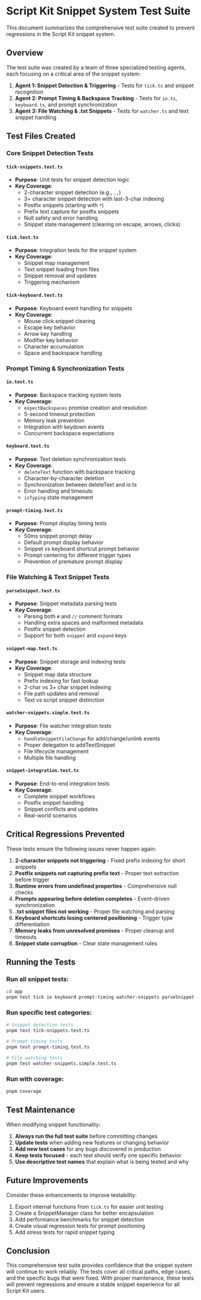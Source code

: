 # Script Kit Snippet System Test Suite

This document summarizes the comprehensive test suite created to prevent regressions in the Script Kit snippet system.

## Overview

The test suite was created by a team of three specialized testing agents, each focusing on a critical area of the snippet system:

1. **Agent 1: Snippet Detection & Triggering** - Tests for `tick.ts` and snippet recognition
2. **Agent 2: Prompt Timing & Backspace Tracking** - Tests for `io.ts`, `keyboard.ts`, and prompt synchronization
3. **Agent 3: File Watching & .txt Snippets** - Tests for `watcher.ts` and text snippet handling

## Test Files Created

### Core Snippet Detection Tests

#### `tick-snippets.test.ts`
- **Purpose**: Unit tests for snippet detection logic
- **Key Coverage**:
  - 2-character snippet detection (e.g., `,,`)
  - 3+ character snippet detection with last-3-char indexing
  - Postfix snippets (starting with `*`)
  - Prefix text capture for postfix snippets
  - Null safety and error handling
  - Snippet state management (clearing on escape, arrows, clicks)

#### `tick.test.ts`
- **Purpose**: Integration tests for the snippet system
- **Key Coverage**:
  - Snippet map management
  - Text snippet loading from files
  - Snippet removal and updates
  - Triggering mechanism

#### `tick-keyboard.test.ts`
- **Purpose**: Keyboard event handling for snippets
- **Key Coverage**:
  - Mouse click snippet clearing
  - Escape key behavior
  - Arrow key handling
  - Modifier key behavior
  - Character accumulation
  - Space and backspace handling

### Prompt Timing & Synchronization Tests

#### `io.test.ts`
- **Purpose**: Backspace tracking system tests
- **Key Coverage**:
  - `expectBackspaces` promise creation and resolution
  - 5-second timeout protection
  - Memory leak prevention
  - Integration with keydown events
  - Concurrent backspace expectations

#### `keyboard.test.ts`
- **Purpose**: Text deletion synchronization tests
- **Key Coverage**:
  - `deleteText` function with backspace tracking
  - Character-by-character deletion
  - Synchronization between deleteText and io.ts
  - Error handling and timeouts
  - `isTyping` state management

#### `prompt-timing.test.ts`
- **Purpose**: Prompt display timing tests
- **Key Coverage**:
  - 50ms snippet prompt delay
  - Default prompt display behavior
  - Snippet vs keyboard shortcut prompt behavior
  - Prompt centering for different trigger types
  - Prevention of premature prompt display

### File Watching & Text Snippet Tests

#### `parseSnippet.test.ts`
- **Purpose**: Snippet metadata parsing tests
- **Key Coverage**:
  - Parsing both `#` and `//` comment formats
  - Handling extra spaces and malformed metadata
  - Postfix snippet detection
  - Support for both `snippet` and `expand` keys

#### `snippet-map.test.ts`
- **Purpose**: Snippet storage and indexing tests
- **Key Coverage**:
  - Snippet map data structure
  - Prefix indexing for fast lookup
  - 2-char vs 3+ char snippet indexing
  - File path updates and removal
  - Text vs script snippet distinction

#### `watcher-snippets.simple.test.ts`
- **Purpose**: File watcher integration tests
- **Key Coverage**:
  - `handleSnippetFileChange` for add/change/unlink events
  - Proper delegation to addTextSnippet
  - File lifecycle management
  - Multiple file handling

#### `snippet-integration.test.ts`
- **Purpose**: End-to-end integration tests
- **Key Coverage**:
  - Complete snippet workflows
  - Postfix snippet handling
  - Snippet conflicts and updates
  - Real-world scenarios

## Critical Regressions Prevented

These tests ensure the following issues never happen again:

1. **2-character snippets not triggering** - Fixed prefix indexing for short snippets
2. **Postfix snippets not capturing prefix text** - Proper text extraction before trigger
3. **Runtime errors from undefined properties** - Comprehensive null checks
4. **Prompts appearing before deletion completes** - Event-driven synchronization
5. **.txt snippet files not working** - Proper file watching and parsing
6. **Keyboard shortcuts losing centered positioning** - Trigger type differentiation
7. **Memory leaks from unresolved promises** - Proper cleanup and timeouts
8. **Snippet state corruption** - Clear state management rules

## Running the Tests

### Run all snippet tests:
```bash
cd app
pnpm test tick io keyboard prompt-timing watcher-snippets parseSnippet snippet
```

### Run specific test categories:
```bash
# Snippet detection tests
pnpm test tick-snippets.test.ts

# Prompt timing tests
pnpm test prompt-timing.test.ts

# File watching tests
pnpm test watcher-snippets.simple.test.ts
```

### Run with coverage:
```bash
pnpm coverage
```

## Test Maintenance

When modifying snippet functionality:

1. **Always run the full test suite** before committing changes
2. **Update tests** when adding new features or changing behavior
3. **Add new test cases** for any bugs discovered in production
4. **Keep tests focused** - each test should verify one specific behavior
5. **Use descriptive test names** that explain what is being tested and why

## Future Improvements

Consider these enhancements to improve testability:

1. Export internal functions from `tick.ts` for easier unit testing
2. Create a SnippetManager class for better encapsulation
3. Add performance benchmarks for snippet detection
4. Create visual regression tests for prompt positioning
5. Add stress tests for rapid snippet typing

## Conclusion

This comprehensive test suite provides confidence that the snippet system will continue to work reliably. The tests cover all critical paths, edge cases, and the specific bugs that were fixed. With proper maintenance, these tests will prevent regressions and ensure a stable snippet experience for all Script Kit users.